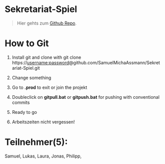 # Sekretariat-Spiel

>
>
>Hier gehts zum [Github Repo](https://github.com/SamuelMichaAssmann/Sekretariat-Spiel).

# How to Git

1. Install git and clone with git clone https://[username:password](https://github.community/t/clone-private-repo/1371)@github.com/SamuelMichaAssmann/Sekretariat-Spiel.git

2. Change something

3. Go to **.prod** to exit or join the projekt

3. Doubleclick on **gitpull.bat** or **gitpush.bat** for pushing with conventional commits

4. Ready to go

5. Arbeitszeiten nicht vergessen!


# Teilnehmer(5):
Samuel, Lukas, Laura, Jonas, Philipp,